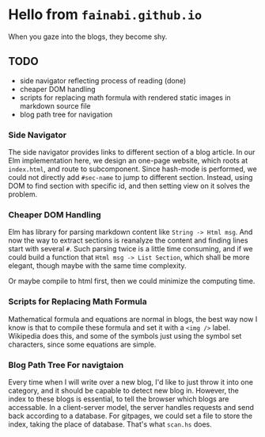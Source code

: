 # Hello from `fainabi.github.io`

When you gaze into the blogs, they become shy.

## TODO

- side navigator reflecting process of reading (done)
- cheaper DOM handling
- scripts for replacing math formula with rendered static images in markdown source file
- blog path tree for navigation

### Side Navigator

The side navigator provides links to different section of a blog article.
In our Elm implementation here, we design an one-page website, which roots
at `index.html`, and route to subcomponent. Since hash-mode is performed,
we could not directly add `#sec-name` to jump to different section.
Instead, using DOM to find section with specific id, and then setting view on it
solves the problem. 

### Cheaper DOM Handling

Elm has library for parsing markdown content like `String -> Html msg`.
And now the way to extract sections is reanalyze the content and finding lines start with several `#`. Such parsing twice is a little time consuming, and if we
could build a function that `Html msg -> List Section`, which shall be more elegant, though maybe with the same time complexity.

Or maybe compile to html first, then we could minimize the computing time.

### Scripts for Replacing Math Formula

Mathematical formula and equations are normal in blogs, the best way now I know
is that to compile these formula and set it with a `<img />` label. Wikipedia does this, and some of the symbols just using the symbol set characters, since some equations are simple.

### Blog Path Tree For navigtaion

Every time when I will write over a new blog, I'd like to just throw it into one
category, and it should be capable to detect new blog in. 
However, the index to these blogs is essential, to tell the browser which blogs are accessable. In a client-server model, the server handles requests and send back according to a database.
For gitpages, we could set a file to store the index, taking the place of database. That's what `scan.hs` does.
